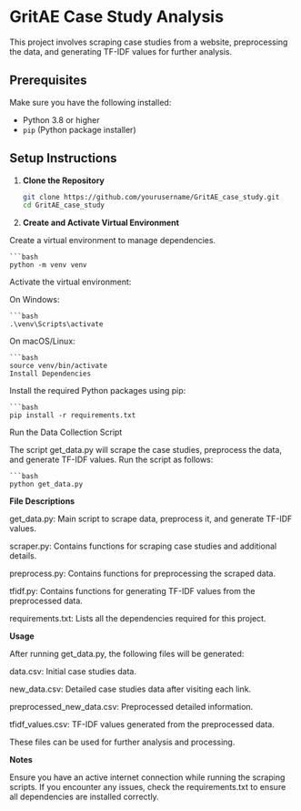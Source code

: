 # GritAE Case Study Analysis

This project involves scraping case studies from a website, preprocessing the data, and generating TF-IDF values for further analysis.

## Prerequisites

Make sure you have the following installed:
- Python 3.8 or higher
- `pip` (Python package installer)

## Setup Instructions

1. **Clone the Repository**

   ```bash
   git clone https://github.com/yourusername/GritAE_case_study.git
   cd GritAE_case_study

2. **Create and Activate Virtual Environment**

Create a virtual environment to manage dependencies.

    ```bash
    python -m venv venv

Activate the virtual environment:

On Windows:

    ```bash
    .\venv\Scripts\activate

On macOS/Linux:

    ```bash
    source venv/bin/activate
    Install Dependencies

Install the required Python packages using pip:

    ```bash
    pip install -r requirements.txt
    
Run the Data Collection Script

The script get_data.py will scrape the case studies, preprocess the data, and generate TF-IDF values. Run the script as follows:

    ```bash
    python get_data.py


**File Descriptions**

get_data.py: Main script to scrape data, preprocess it, and generate TF-IDF values.

scraper.py: Contains functions for scraping case studies and additional details.

preprocess.py: Contains functions for preprocessing the scraped data.

tfidf.py: Contains functions for generating TF-IDF values from the preprocessed data.

requirements.txt: Lists all the dependencies required for this project.

**Usage**

After running get_data.py, the following files will be generated:

data.csv: Initial case studies data.

new_data.csv: Detailed case studies data after visiting each link.

preprocessed_new_data.csv: Preprocessed detailed information.

tfidf_values.csv: TF-IDF values generated from the preprocessed data.


These files can be used for further analysis and processing.

**Notes**

Ensure you have an active internet connection while running the scraping scripts.
If you encounter any issues, check the requirements.txt to ensure all dependencies are installed correctly.

